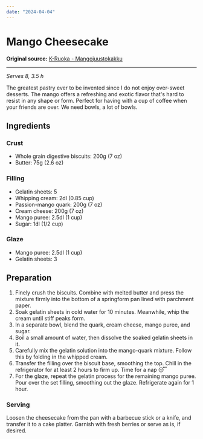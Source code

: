 ```yaml
---
date: "2024-04-04"
---
```


# Mango Cheesecake

**Original source:** [K-Ruoka - Mangojuustokakku](https://www.k-ruoka.fi/reseptit/mangojuustokakku)

---

*Serves 8, 3.5 h*

The greatest pastry ever to be invented since I do not enjoy over-sweet desserts. The mango offers a refreshing and exotic flavor that's hard to resist in any shape or form. Perfect for having with a cup of coffee when your friends are over. We need bowls, a lot of bowls.

## Ingredients

### Crust
- Whole grain digestive biscuits: 200g (7 oz)
- Butter: 75g (2.6 oz)

### Filling
- Gelatin sheets: 5
- Whipping cream: 2dl (0.85 cup)
- Passion-mango quark: 200g (7 oz)
- Cream cheese: 200g (7 oz)
- Mango puree: 2.5dl (1 cup)
- Sugar: 1dl (1/2 cup)

### Glaze
- Mango puree: 2.5dl (1 cup)
- Gelatin sheets: 3

## Preparation
1. Finely crush the biscuits. Combine with melted butter and press the mixture firmly into the bottom of a springform pan lined with parchment paper.
2. Soak gelatin sheets in cold water for 10 minutes. Meanwhile, whip the cream until stiff peaks form.
3. In a separate bowl, blend the quark, cream cheese, mango puree, and sugar.
4. Boil a small amount of water, then dissolve the soaked gelatin sheets in it.
5. Carefully mix the gelatin solution into the mango-quark mixture. Follow this by folding in the whipped cream.
6. Transfer the filling over the biscuit base, smoothing the top. Chill in the refrigerator for at least 2 hours to firm up. Time for a nap 😴
7. For the glaze, repeat the gelatin process for the remaining mango puree. Pour over the set filling, smoothing out the glaze. Refrigerate again for 1 hour.

### Serving
Loosen the cheesecake from the pan with a barbecue stick or a knife, and transfer it to a cake platter. Garnish with fresh berries or serve as is, if desired.

